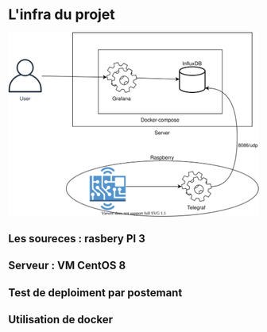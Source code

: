 # L'infra du projet

![Architecture](https://raw.githubusercontent.com/TheNoobProgrammeur/InfluxDB_Server/73df9573363f2f5ca454978a58148a34a4ce8751/img/Diagramme_V1.svg)

## Les soureces : rasbery PI 3

## Serveur : VM CentOS 8

## Test de deploiment par postemant

## Utilisation de docker
